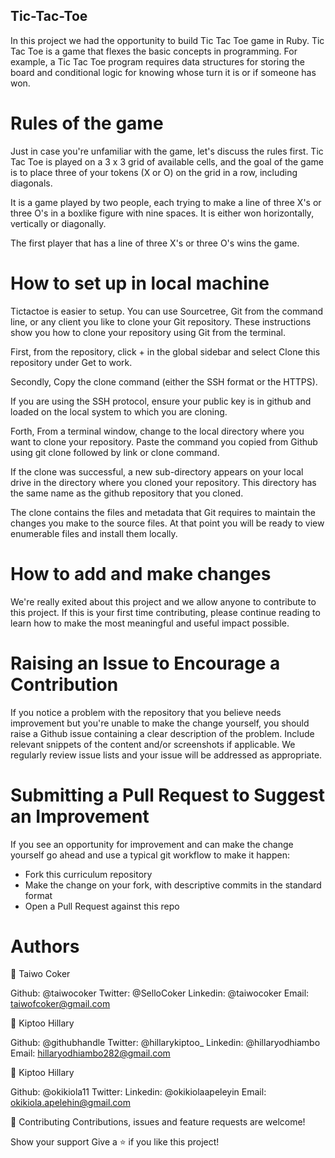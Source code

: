 ## Tic-Tac-Toe

In this project we had the opportunity to build Tic Tac Toe game in Ruby. Tic Tac Toe is a game that flexes the basic concepts in programming. For example, a Tic Tac Toe program requires data structures for storing the board and conditional logic for knowing whose turn it is or if someone has won.

# Rules of the game

Just in case you're unfamiliar with the game, let's discuss the rules first. Tic Tac Toe is played on a 3 x 3 grid of available cells, and the goal of the game is to place three of your tokens (X or O) on the grid in a row, including diagonals.

It is a game played by two people, each trying to make a line of three X's or three O's in a boxlike figure with nine spaces. It is either won horizontally, vertically or diagonally.

The first player that has a line of three X's or three O's wins the game.

# How to set up in local machine

Tictactoe is easier to setup. You can use Sourcetree, Git from the command line, or any client you like to clone your Git repository. These instructions show you how to clone your repository using Git from the terminal. 

First, from the repository, click + in the global sidebar and select Clone this repository under Get to work.

Secondly, Copy the clone command (either the SSH format or the HTTPS).

If you are using the SSH protocol, ensure your public key is in github and loaded on the local system to which you are cloning.

Forth, From a terminal window, change to the local directory where you want to clone your repository. Paste the command you copied from Github using git clone followed by link or clone command.

If the clone was successful, a new sub-directory appears on your local drive in the directory where you cloned your repository. This directory has the same name as the github repository that you cloned.

The clone contains the files and metadata that Git requires to maintain the changes you make to the source files. At that point you will be ready to view enumerable files and install them locally.

# How to add and make changes

We're really exited about this project and we allow anyone to contribute to this project. If this is your first time contributing, please continue reading to learn how to make the most meaningful and useful impact possible.

# Raising an Issue to Encourage a Contribution

If you notice a problem with the repository that you believe needs improvement but you're unable to make the change yourself, you should raise a Github issue containing a clear description of the problem. Include relevant snippets of the content and/or screenshots if applicable. We regularly review issue lists and your issue will be addressed as appropriate.

# Submitting a Pull Request to Suggest an Improvement

If you see an opportunity for improvement and can make the change yourself go ahead and use a typical git workflow to make it happen:

- Fork this curriculum repository
- Make the change on your fork, with descriptive commits in the standard format
- Open a Pull Request against this repo

# Authors

👤 Taiwo Coker

Github: @taiwocoker
Twitter: @SelloCoker
Linkedin: @taiwocoker
Email: taiwofcoker@gmail.com

👤 Kiptoo Hillary

Github: @githubhandle
Twitter: @hillarykiptoo_
Linkedin: @hillaryodhiambo
Email: hillaryodhiambo282@gmail.com

👤 Kiptoo Hillary

Github: @okikiola11
Twitter: 
Linkedin: @okikiolaapeleyin
Email: okikiola.apelehin@gmail.com


🤝 Contributing Contributions, issues and feature requests are welcome!

Show your support Give a ⭐️ if you like this project!
